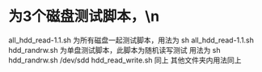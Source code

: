 # 为3个磁盘测试脚本，\n
all_hdd_read-1.1.sh 为所有磁盘一起测试脚本，用法为 sh all_hdd_read-1.1.sh
hdd_randrw.sh 为单盘测试脚本，此脚本为随机读写测试 用法为 sh hdd_randrw.sh /dev/sdd
hdd_read_write.sh 同上
其他文件夹内用法同上
